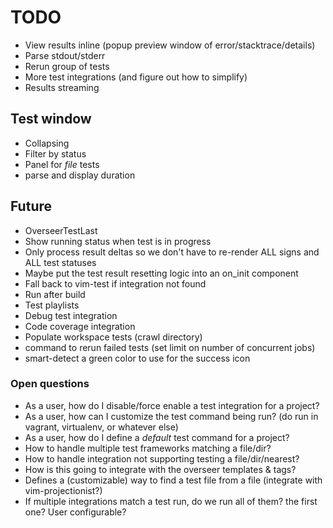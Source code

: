 # TODO

- View results inline (popup preview window of error/stacktrace/details)
- Parse stdout/stderr
- Rerun group of tests
- More test integrations (and figure out how to simplify)
- Results streaming

## Test window

- Collapsing
- Filter by status
- Panel for _file_ tests
- parse and display duration

## Future

- OverseerTestLast
- Show running status when test is in progress
- Only process result deltas so we don't have to re-render ALL signs and ALL test statuses
- Maybe put the test result resetting logic into an on_init component
- Fall back to vim-test if integration not found
- Run after build
- Test playlists
- Debug test integration
- Code coverage integration
- Populate workspace tests (crawl directory)
- command to rerun failed tests (set limit on number of concurrent jobs)
- smart-detect a green color to use for the success icon

### Open questions

- As a user, how do I disable/force enable a test integration for a project?
- As a user, how can I customize the test command being run? (do run in vagrant, virtualenv, or whatever else)
- As a user, how do I define a _default_ test command for a project?
- How to handle multiple test frameworks matching a file/dir?
- How to handle integration not supporting testing a file/dir/nearest?
- How is this going to integrate with the overseer templates & tags?
- Defines a (customizable) way to find a test file from a file (integrate with vim-projectionist?)
- If multiple integrations match a test run, do we run all of them? the first one? User configurable?
